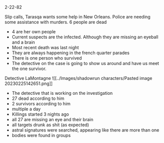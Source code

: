 2-22-82

Slip calls, 
Tarasqa wants some help in New Orleans. Police are needing some assistance with murders. 
6 people are dead
- 4 are her own people
- Current suspects are the infected. Although they are missing an eyeball and a brain
- Most recent death was last night
- They are always happening in the french quarter parades
- There is one person who survived
- The detective on the case is going to show us around and have us meet the one survivor.

Detective LaMontagne
![[../Images/shadowrun characters/Pasted image 20230225142651.png]]
- The detective that is working on the investigation
- 27 dead according to him
- 2 survivors according to him
- multiple a day
- Killings started 3 nights ago
- all 27 are missing an eye and their brain
- all targets drunk as shit (as expected)
- astral signatures were searched, appearing like there are more than one
- bodies were found in groups